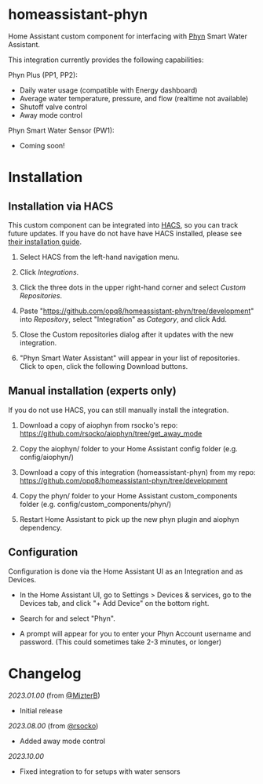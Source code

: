 # homeassistant-phyn

Home Assistant custom component for interfacing with [Phyn](https://www.phyn.com) Smart Water Assistant.

This integration currently provides the following capabilities:

Phyn Plus (PP1, PP2):
- Daily water usage (compatible with Energy dashboard)
- Average water temperature, pressure, and flow (realtime not available)
- Shutoff valve control
- Away mode control

Phyn Smart Water Sensor (PW1):
- Coming soon!

# Installation

## Installation via HACS

This custom component can be integrated into [HACS](https://github.com/hacs/integration), so you can track future updates. If you have do not have have HACS installed, please see [their installation guide](https://hacs.xyz/docs/installation/manual).

1. Select HACS from the left-hand navigation menu.

2. Click _Integrations_.

3. Click the three dots in the upper right-hand corner and select _Custom Repositories_.

4. Paste "https://github.com/opq8/homeassistant-phyn/tree/development" into _Repository_, select "Integration" as _Category_, and click Add.

5. Close the Custom repositories dialog after it updates with the new integration.

6. "Phyn Smart Water Assistant" will appear in your list of repositories. Click to open, click the following Download buttons.

## Manual installation (experts only)

If you do not use HACS, you can still manually install the integration.

1. Download a copy of aiophyn from rsocko's repo: https://github.com/rsocko/aiophyn/tree/get_away_mode

2. Copy the aiophyn/ folder to your Home Assistant config folder (e.g. config/aiophyn/)

3. Download a copy of this integration (homeassistant-phyn) from my repo: https://github.com/opq8/homeassistant-phyn/tree/development

4. Copy the phyn/ folder to your Home Assistant custom_components folder (e.g. config/custom_components/phyn/)

5. Restart Home Assistant to pick up the new phyn plugin and aiophyn dependency.

## Configuration

Configuration is done via the Home Assistant UI as an Integration and as Devices.

* In the Home Assistant UI, go to Settings > Devices & services, go to the Devices tab, and click "+ Add Device" on the bottom right.

* Search for and select "Phyn".

* A prompt will appear for you to enter your Phyn Account username and password. (This could sometimes take 2-3 minutes, or longer)

# Changelog

_2023.01.00_ (from [@MizterB](https://github.com/MizterB/homeassistant-phyn))

- Initial release

_2023.08.00_ (from [@rsocko](https://github.com/rsocko/homeassistant-phyn))

- Added away mode control

_2023.10.00_

- Fixed integration to for setups with water sensors